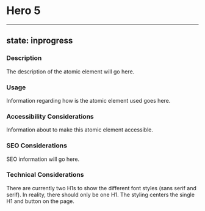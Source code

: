 # Hero 5

---
state: inprogress
---

### Description
The description of the atomic element will go here.

### Usage
Information regarding how is the atomic element used goes here.

### Accessibility Considerations
Information about to make this atomic element accessible.

### SEO Considerations
SEO information will go here.

### Technical Considerations
There are currently two H1s to show the different font styles (sans serif and serif). In reality, there should only be one H1. The styling centers the single H1 and button on the page.
